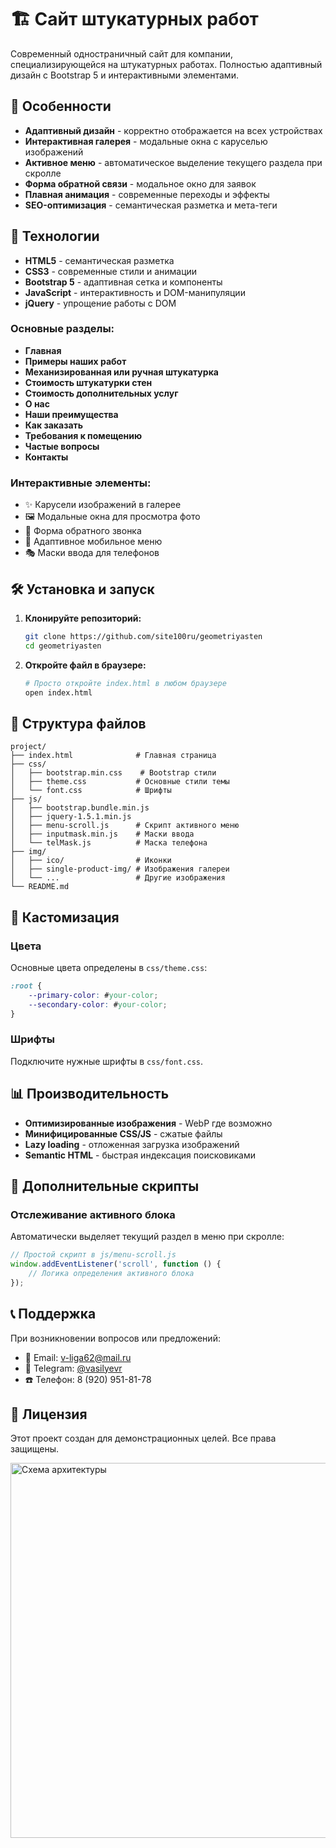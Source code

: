 # 🏗️ Сайт штукатурных работ

Современный одностраничный сайт для компании, специализирующейся на штукатурных работах. Полностью адаптивный дизайн с Bootstrap 5 и интерактивными элементами.

## 🚀 Особенности

- **Адаптивный дизайн** - корректно отображается на всех устройствах
- **Интерактивная галерея** - модальные окна с каруселью изображений
- **Активное меню** - автоматическое выделение текущего раздела при скролле
- **Форма обратной связи** - модальное окно для заявок
- **Плавная анимация** - современные переходы и эффекты
- **SEO-оптимизация** - семантическая разметка и мета-теги

## 📱 Технологии

- **HTML5** - семантическая разметка
- **CSS3** - современные стили и анимации
- **Bootstrap 5** - адаптивная сетка и компоненты
- **JavaScript** - интерактивность и DOM-манипуляции
- **jQuery** - упрощение работы с DOM

### Основные разделы:

- **Главная**
- **Примеры наших работ**
- **Механизированная или ручная штукатурка**
- **Стоимость штукатурки стен**
- **Стоимость дополнительных услуг**
- **О нас**
- **Наши преимущества**
- **Как заказать**
- **Требования к помещению**
- **Частые вопросы**
- **Контакты**

### Интерактивные элементы:

- ✨ Карусели изображений в галерее
- 🖼️ Модальные окна для просмотра фото
- 📝 Форма обратного звонка
- 📱 Адаптивное мобильное меню
- 🎭 Маски ввода для телефонов

## 🛠️ Установка и запуск

1. **Клонируйте репозиторий:**

   ```bash
   git clone https://github.com/site100ru/geometriyasten
   cd geometriyasten
   ```
2. **Откройте файл в браузере:**

   ```bash
   # Просто откройте index.html в любом браузере
   open index.html
   ```

## 📁 Структура файлов

```
project/
├── index.html              # Главная страница
├── css/
│   ├── bootstrap.min.css    # Bootstrap стили
│   ├── theme.css           # Основные стили темы
│   └── font.css            # Шрифты
├── js/
│   ├── bootstrap.bundle.min.js
│   ├── jquery-1.5.1.min.js
│   ├── menu-scroll.js      # Скрипт активного меню
│   ├── inputmask.min.js    # Маски ввода
│   └── telMask.js          # Маска телефона
├── img/
│   ├── ico/                # Иконки
│   ├── single-product-img/ # Изображения галереи
│   └── ...                 # Другие изображения
└── README.md
```

## 🎨 Кастомизация

### Цвета

Основные цвета определены в `css/theme.css`:

```css
:root {
	--primary-color: #your-color;
	--secondary-color: #your-color;
}
```

### Шрифты

Подключите нужные шрифты в `css/font.css`.

## 📊 Производительность

- **Оптимизированные изображения** - WebP где возможно
- **Минифицированные CSS/JS** - сжатые файлы
- **Lazy loading** - отложенная загрузка изображений
- **Semantic HTML** - быстрая индексация поисковиками

## 🔧 Дополнительные скрипты

### Отслеживание активного блока

Автоматически выделяет текущий раздел в меню при скролле:

```javascript
// Простой скрипт в js/menu-scroll.js
window.addEventListener('scroll', function () {
	// Логика определения активного блока
});
```

## 📞 Поддержка

При возникновении вопросов или предложений:

- 📧 Email: v-liga62@mail.ru
- 📱 Telegram: [@vasilyevr](https://t.me/vasilyevr)
- ☎️ Телефон: 8 (920) 951-81-78

## 📜 Лицензия

Этот проект создан для демонстрационных целей. Все права защищены.

<img src="./img/figma-page.jpg" alt="Схема архитектуры" width="600">
